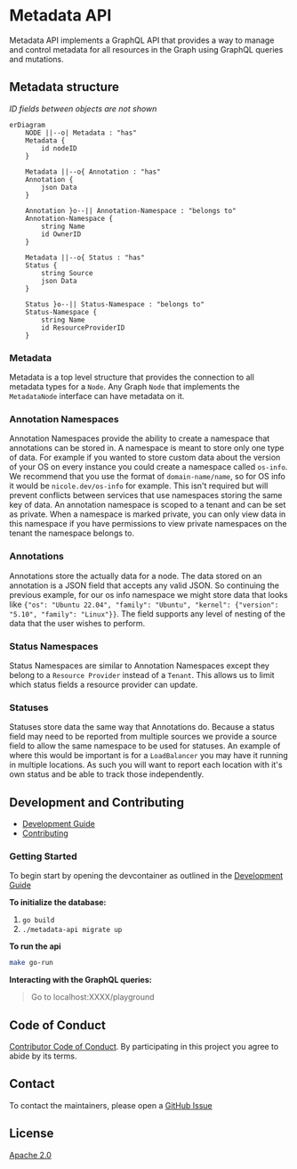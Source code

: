 # Metadata API

Metadata API implements a GraphQL API that provides a way to manage and control metadata for all resources in the Graph using GraphQL queries and mutations.

## Metadata structure

_ID fields between objects are not shown_

```mermaid
erDiagram
    NODE ||--o| Metadata : "has"
    Metadata {
        id nodeID
    }

    Metadata ||--o{ Annotation : "has"
    Annotation {
        json Data
    }

    Annotation }o--|| Annotation-Namespace : "belongs to"
    Annotation-Namespace {
        string Name
        id OwnerID
    }

    Metadata ||--o{ Status : "has"
    Status {
        string Source
        json Data
    }

    Status }o--|| Status-Namespace : "belongs to"
    Status-Namespace {
        string Name
        id ResourceProviderID
    }
```

### Metadata

Metadata is a top level structure that provides the connection to all metadata types for a `Node`. Any Graph `Node` that implements the `MetadataNode` interface can have metadata on it.

### Annotation Namespaces

Annotation Namespaces provide the ability to create a namespace that annotations can be stored in. A namespace is meant to store only one type of data. For example if you wanted to store custom data about the version of your OS on every instance you could create a namespace called `os-info`. We recommend that you use the format of `domain-name/name`, so for OS info it would be `nicole.dev/os-info` for example. This isn't required but will prevent conflicts between services that use namespaces storing the same key of data. An annotation namespace is scoped to a tenant and can be set as private. When a namespace is marked private, you can only view data in this namespace if you have permissions to view private namespaces on the tenant the namespace belongs to.

### Annotations

Annotations store the actually data for a node. The data stored on an annotation is a JSON field that accepts any valid JSON. So continuing the previous example, for our os info namespace we might store data that looks like `{"os": "Ubuntu 22.04", "family": "Ubuntu", "kernel": {"version": "5.10", "family": "Linux"}}`. The field supports any level of nesting of the data that the user wishes to perform.

### Status Namespaces

Status Namespaces are similar to Annotation Namespaces except they belong to a `Resource Provider` instead of a `Tenant`. This allows us to limit which status fields a resource provider can update.

### Statuses

Statuses store data the same way that Annotations do. Because a status field may need to be reported from multiple sources we provide a source field to allow the same namespace to be used for statuses. An example of where this would be important is for a `LoadBalancer` you may have it running in multiple locations. As such you will want to report each location with it's own status and be able to track those independently.

## Development and Contributing

- [Development Guide](docs/development.md)
- [Contributing](https://infratographer.com/community/contributing/)

### Getting Started

To begin start by opening the devcontainer as outlined in the [Development Guide](docs/development.md)

**To initialize the database:**
1. `go build`
1. `./metadata-api migrate up`

**To run the api**
```sh
make go-run
```

**Interacting with the GraphQL queries:**
> Go to localhost:XXXX/playground

## Code of Conduct

[Contributor Code of Conduct](https://infratographer.com/community/code-of-conduct/). By participating in this project you agree to abide by its terms.

## Contact

To contact the maintainers, please open a [GitHub Issue](https://github.com/infratographer/metadata-api/issues/new)

## License

[Apache 2.0](LICENSE)
